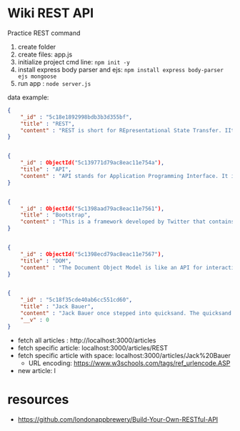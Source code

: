 # Wiki REST API

Practice REST command

1. create folder 
2. create files:  app.js
3. initialize project cmd line: ```npm init -y```
4. install express body parser and ejs: ```npm install express body-parser ejs mongoose```
6. run app : ```node server.js```


data example: 
```json
{
    "_id" : "5c18e1892998bdb3b3d355bf",
    "title" : "REST",
    "content" : "REST is short for REpresentational State Transfer. IIt's an architectural style for designing APIs."
}


{
    "_id" : ObjectId("5c139771d79ac8eac11e754a"),
    "title" : "API",
    "content" : "API stands for Application Programming Interface. It is a set of subroutine definitions, communication protocols, and tools for building software. In general terms, it is a set of clearly defined methods of communication among various components. A good API makes it easier to develop a computer program by providing all the building blocks, which are then put together by the programmer."
}


{
    "_id" : ObjectId("5c1398aad79ac8eac11e7561"),
    "title" : "Bootstrap",
    "content" : "This is a framework developed by Twitter that contains pre-made front-end templates for web design"
}


{
    "_id" : ObjectId("5c1398ecd79ac8eac11e7567"),
    "title" : "DOM",
    "content" : "The Document Object Model is like an API for interacting with our HTML"
}


{
    "_id" : "5c18f35cde40ab6cc551cd60",
    "title" : "Jack Bauer",
    "content" : "Jack Bauer once stepped into quicksand. The quicksand couldn't escape and nearly drowned.",
    "__v" : 0
}
```

- fetch all articles : http://localhost:3000/articles
- fetch specific article: localhost:3000/articles/REST
- fetch specific article with space: localhost:3000/articles/Jack%20Bauer
    - URL encoding: https://www.w3schools.com/tags/ref_urlencode.ASP
- new article: l
# resources

- https://github.com/londonappbrewery/Build-Your-Own-RESTful-API
